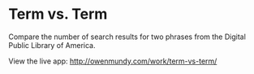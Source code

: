 
# Term vs. Term

Compare the number of search results for two phrases from the Digital Public Library of America.

View the live app: http://owenmundy.com/work/term-vs-term/
